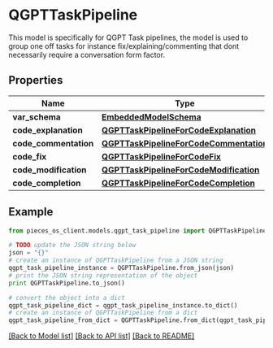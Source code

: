# QGPTTaskPipeline

This model is specifically for QGPT Task pipelines, the model is used to group one off tasks for instance fix/explaining/commenting that dont necessarily require a conversation form factor.

## Properties
Name | Type | Description | Notes
------------ | ------------- | ------------- | -------------
**var_schema** | [**EmbeddedModelSchema**](EmbeddedModelSchema.md) |  | [optional] 
**code_explanation** | [**QGPTTaskPipelineForCodeExplanation**](QGPTTaskPipelineForCodeExplanation.md) |  | [optional] 
**code_commentation** | [**QGPTTaskPipelineForCodeCommentation**](QGPTTaskPipelineForCodeCommentation.md) |  | [optional] 
**code_fix** | [**QGPTTaskPipelineForCodeFix**](QGPTTaskPipelineForCodeFix.md) |  | [optional] 
**code_modification** | [**QGPTTaskPipelineForCodeModification**](QGPTTaskPipelineForCodeModification.md) |  | [optional] 
**code_completion** | [**QGPTTaskPipelineForCodeCompletion**](QGPTTaskPipelineForCodeCompletion.md) |  | [optional] 

## Example

```python
from pieces_os_client.models.qgpt_task_pipeline import QGPTTaskPipeline

# TODO update the JSON string below
json = "{}"
# create an instance of QGPTTaskPipeline from a JSON string
qgpt_task_pipeline_instance = QGPTTaskPipeline.from_json(json)
# print the JSON string representation of the object
print QGPTTaskPipeline.to_json()

# convert the object into a dict
qgpt_task_pipeline_dict = qgpt_task_pipeline_instance.to_dict()
# create an instance of QGPTTaskPipeline from a dict
qgpt_task_pipeline_from_dict = QGPTTaskPipeline.from_dict(qgpt_task_pipeline_dict)
```
[[Back to Model list]](../README.md#documentation-for-models) [[Back to API list]](../README.md#documentation-for-api-endpoints) [[Back to README]](../README.md)


